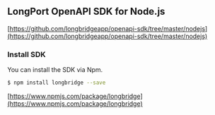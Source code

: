 ## LongPort OpenAPI SDK for Node.js

[https://github.com/longbridgeapp/openapi-sdk/tree/master/nodejs](https://github.com/longbridgeapp/openapi-sdk/tree/master/nodejs)

### Install SDK

You can install the SDK via Npm.

```bash
$ npm install longbridge --save
```

[https://www.npmjs.com/package/longbridge](https://www.npmjs.com/package/longbridge)
